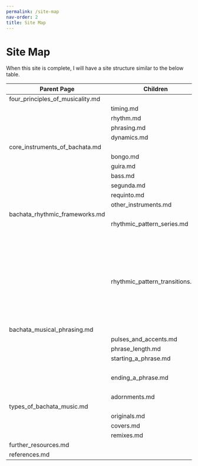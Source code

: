 ```yaml
---
permalink: /site-map
nav-order: 2
title: Site Map
---
```


# Site Map

When this site is complete, I will have a site structure similar to the below table.


| Parent Page | Children | Children's children |
| ----------- | -------- |  --- |
| four_principles_of_musicality.md | | |
| | timing.md | |
| | rhythm.md | |
| | phrasing.md | |
| | dynamics.md | |
| core_instruments_of_bachata.md | |  |
| | bongo.md | |
| | guira.md | |
| | bass.md | |
| | segunda.md | |
| | requinto.md | |
| | other_instruments.md | |
| bachata_rhythmic_frameworks.md | |
| | rhythmic_pattern_series.md | |
| | | derecho.md |
| | | majao.md |
| | | mambo.md |
| | | beat_breakdown.md |
| | | beat_breakdown_examples.md |
| | rhythmic_pattern_transitions.md | |
| | | structue_of_a_bachata_song.md |
| | | derecho_to_majao.md |
| | | majao_to_mambo.md |
| | | mambo_to_derecho.md |
| bachata_musical_phrasing.md | | |
| | pulses_and_accents.md | |
| | phrase_length.md | |
| | starting_a_phrase.md | |
| | | finding_the_one.md |
| | ending_a_phrase.md | |
| | | break_prediction_model.md |
| | adornments.md | |
| types_of_bachata_music.md |
| | originals.md | |
| | covers.md | | 
| | remixes.md | |
| further_resources.md | | |
| references.md | | |
